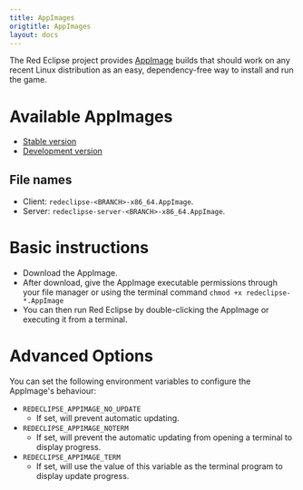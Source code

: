 ```yaml
---
title: AppImages
origtitle: AppImages
layout: docs
---
```

The Red Eclipse project provides [AppImage](https://appimage.org) builds that should work on any recent Linux distribution as an easy, dependency-free way to install and run the game.

# Available AppImages
* [Stable version](https://redeclipse.net/appimage/stable)
* [Development version](https://redeclipse.net/appimage/master)

## File names
* Client: `redeclipse-<BRANCH>-x86_64.AppImage`.
* Server: `redeclipse-server-<BRANCH>-x86_64.AppImage`.

# Basic instructions
* Download the AppImage.
* After download, give the AppImage executable permissions through your file manager or using the terminal command `chmod +x redeclipse-*.AppImage`
* You can then run Red Eclipse by double-clicking the AppImage or executing it from a terminal.

# Advanced Options
You can set the following environment variables to configure the AppImage's behaviour:
* `REDECLIPSE_APPIMAGE_NO_UPDATE`
  * If set, will prevent automatic updating.
* `REDECLIPSE_APPIMAGE_NOTERM`
  * If set, will prevent the automatic updating from opening a terminal to display progress.
* `REDECLIPSE_APPIMAGE_TERM`
  * If set, will use the value of this variable as the terminal program to display update progress.

